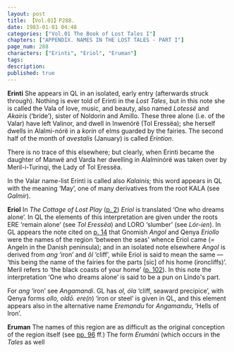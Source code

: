 ```yaml
---
layout: post
title: 【Vol.01】P288.
date: 1983-01-01 04:48
categories: ["Vol.01 The Book of Lost Tales I"]
chapters: ["APPENDIX. NAMES IN THE LOST TALES - PART I"]
page_num: 288
characters: ["Erinti", "Eriol", "Eruman"]
tags: 
description: 
published: true
---
```


<B>Erinti</B>   She appears in QL in an isolated, early entry (afterwards struck through). Nothing is ever told of Erinti in the <I>Lost Tales</I>, but in this note she is called the Vala of love, music, and beauty, also named <I>Lotessë</I> and <I>Akairis</I> (‘bride’), sister of Noldorin and Amillo. These three alone (i.e. of the Valar) have left Valinor, and dwell in Inwenórë (Tol Eressëa); she herself dwells in Alalmi-nórë in a <I>korin</I> of elms guarded by the fairies. The second half of the month of <I>avestalis</I> (January) is called <I>Erintion</I>.

There is no trace of this elsewhere; but clearly, when Erinti became the daughter of Manwë and Varda her dwelling in Alalminórë was taken over by Meril-i-Turinqi, the Lady of Tol Eressëa.

In the Valar name-list Erinti is called also <I>Kalainis;</I> this word appears in QL with the meaning ‘May’, one of many derivatives from the root KALA (see <I>Galmir</I>).

<B>Eriol</B>   In <I>The Cottage of Lost Play</I> ([p. 2]({{site.baseurl}}/vol01-p2)) <I>Eriol</I> is translated ‘One who dreams alone’. In QL the elements of this interpretation are given under the roots ERE ‘remain alone’ (see <I>Tol Eressëa</I>) and LORO ‘slumber’ (see <I>Lór-ien</I>). In GL appears the note cited on [p. 14]({{site.baseurl}}/vol01-p14) that Gnomish <I>Angol</I> and Qenya <I>Eriollo</I> were the names of the region ‘between the seas' whence Eriol came (= Angeln in the Danish peninsula); and in an isolated note elsewhere <I>Angol</I> is derived from <I>ang</I> ‘iron’ and <I>ôl</I> ‘cliff’, while Eriol is said to mean the same — ‘this being the name of the fairies for the parts [sic] of his home (ironcliffs)’. Meril refers to ‘the black coasts of your home’ ([p. 102]({{site.baseurl}}/vol01-p102)). In this note the interpretation ‘One who dreams alone’ is said to be a pun on Lindo's part.

For <I>ang</I> ‘iron’ see <I>Angamandi</I>. GL has <I>ol, óla</I> ‘cliff, seaward precipice’, with Qenya forms <I>ollo, oldō. ere(n</I>) ‘iron or steel’ is given in QL, and this element appears also in the alternative name <I>Eremandu</I> for <I>Angamandu</I>, ‘Hells of Iron’.

<B>Eruman</B>   The names of this region are as difficult as the original conception of the region itself (see [pp. 96]({{site.baseurl}}/vol01-p96) ff.) The form <I>Erumáni</I> (which occurs in the <I>Tales</I> as well

